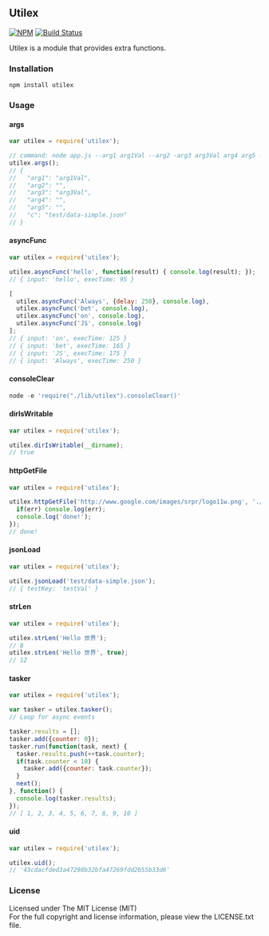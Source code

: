 ## Utilex

[![NPM][npm-image]][npm-url] [![Build Status][travis-image]][travis-url]

Utilex is a module that provides extra functions.

### Installation

```
npm install utilex
```

### Usage

#### args

```javascript
var utilex = require('utilex');

// command: node app.js --arg1 arg1Val --arg2 -arg3 arg3Val arg4 arg5 -c test/data-simple.json
utilex.args();
// {
//   "arg1": "arg1Val",
//   "arg2": "",
//   "arg3": "arg3Val",
//   "arg4": "",
//   "arg5": "",
//   "c": "test/data-simple.json"
// }
```

#### asyncFunc

```javascript
var utilex = require('utilex');

utilex.asyncFunc('hello', function(result) { console.log(result); });
// { input: 'hello', execTime: 95 }

[
  utilex.asyncFunc('Always', {delay: 250}, console.log),
  utilex.asyncFunc('bet', console.log),
  utilex.asyncFunc('on', console.log),
  utilex.asyncFunc('JS', console.log)
];
// { input: 'on', execTime: 125 }
// { input: 'bet', execTime: 165 }
// { input: 'JS', execTime: 175 }
// { input: 'Always', execTime: 250 }
```

#### consoleClear

```javascript
node -e 'require("./lib/utilex").consoleClear()'
```

#### dirIsWritable

```javascript
var utilex = require('utilex');

utilex.dirIsWritable(__dirname);
// true
```

#### httpGetFile

```javascript
var utilex = require('utilex');

utilex.httpGetFile('http://www.google.com/images/srpr/logo11w.png', './google-logo.png', function(err, fp) {
  if(err) console.log(err);
  console.log('done!');
});
// done!
```

#### jsonLoad

```javascript
var utilex = require('utilex');

utilex.jsonLoad('test/data-simple.json');
// { testKey: 'testVal' }
```

#### strLen

```javascript
var utilex = require('utilex');

utilex.strLen('Hello 世界');
// 8
utilex.strLen('Hello 世界', true);
// 12
```

#### tasker

```javascript
var utilex = require('utilex');

var tasker = utilex.tasker();
// Loop for async events

tasker.results = [];
tasker.add({counter: 0});
tasker.run(function(task, next) {
  tasker.results.push(++task.counter);
  if(task.counter < 10) {
    tasker.add({counter: task.counter});
  }
  next();
}, function() {
  console.log(tasker.results);
});
// [ 1, 2, 3, 4, 5, 6, 7, 8, 9, 10 ]
```

#### uid

```javascript
var utilex = require('utilex');

utilex.uid();
// '43cdacfded3a47298b32bfa47269fdd2b55b33d6'
```

### License

Licensed under The MIT License (MIT)  
For the full copyright and license information, please view the LICENSE.txt file.

[npm-url]: http://npmjs.org/package/utilex
[npm-image]: https://badge.fury.io/js/utilex.png

[travis-url]: https://travis-ci.org/cmfatih/utilex
[travis-image]: https://travis-ci.org/cmfatih/utilex.svg?branch=master